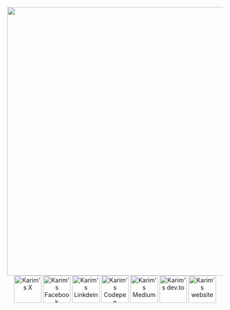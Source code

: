 <div align="center">
  <a href="https://karimshalapy.com" target="_blank">
    <img
      align="center"
      width="1200"
      height="628"
      alt="image"
      src="https://github.com/user-attachments/assets/44d3291f-7160-4495-bb03-0b2a2d41ddb6"
    />
  </a>
</div>


<div align="center">
  <a href="https://twitter.com/KarimShalapy" target="_blank"><img width="64" height="64" alt="Karim's X" src="https://github.com/user-attachments/assets/e021c7c0-dfb8-4299-b2f1-2bb4fead311c" /></a>
  <a href="https://facebook.com/karim.shalapy.95" target="_blank"><img width="64" height="64" alt="Karim's Facebook" src="https://github.com/user-attachments/assets/e62bcc81-dea4-4831-8102-a9bbb987e40d" /></a>
  <a href="https://www.linkedin.com/in/karimshalapy/" target="_blank"><img width="64" height="64"  alt="Karim's Linkdein" src="https://github.com/user-attachments/assets/a3b7d759-abc5-465d-8730-577da53ce9cc" /></a>
  <a href="https://codepen.io/karimshalapy" target="_blank"><img width="64" height="64" alt="Karim's Codepen" src="https://github.com/user-attachments/assets/eed61c48-e368-47a4-8519-5708f275bf44" /></a>
  <a href="https://medium.com/@karimshalapy" target="_blank"><img width="64" height="64" alt="Karim's Medium" src="https://github.com/user-attachments/assets/d1956c09-e1fc-4505-a17e-2498bea47b11" /></a>
  <a href="https://dev.to/karimshalapy" target="_blank"><img width="64" height="64" alt="Karim's dev.to" src="https://github.com/user-attachments/assets/4e30cedc-634c-40e7-8edb-000789a4199d" /></a>
  <a href="https://karimshalapy.com" target="_blank"><img width="64" height="64" alt="Karim's website" src="https://github.com/user-attachments/assets/b2aa5e38-bff8-4d51-a8f3-b51328bf1a8b" /></a>
</div>


